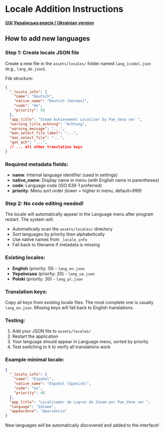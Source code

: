 # Locale Addition Instructions

**🇺🇦 [Українська версія / Ukrainian version](LOCALES_UA.md)**

## How to add new languages

### Step 1: Create locale JSON file

Create a new file in the `assets/locales/` folder named `lang_[code].json` (e.g., `lang_de.json`).

File structure:
```json
{
  "_locale_info": {
    "name": "Deutsch",
    "native_name": "Deutsch (German)",  
    "code": "de",
    "priority": 50
  },
  "app_title": "Steam Achievement Localizer by Pan_Vena ver ",
  "warning_title_achtung": "Achtung",
  "warning_message": "...",
  "man_select_file_label": "...",
  "man_select_file": "...",
  "get_ach": "...",
  // ... all other translation keys
}
```

### Required metadata fields:

- **name**: Internal language identifier (used in settings)
- **native_name**: Display name in menu (with English name in parentheses)
- **code**: Language code (ISO 639-1 preferred)
- **priority**: Menu sort order (lower = higher in menu, default=999)

### Step 2: No code editing needed!

The locale will automatically appear in the Language menu after program restart.
The system will:
- Automatically scan the `assets/locales/` directory
- Sort languages by priority then alphabetically
- Use native names from `_locale_info` 
- Fall back to filename if metadata is missing

### Existing locales:

- **English** (priority: 10) - `lang_en.json`
- **Українська** (priority: 20) - `lang_ua.json` 
- **Polski** (priority: 30) - `lang_pl.json`

### Translation keys:

Copy all keys from existing locale files. The most complete one is usually `lang_en.json`.
Missing keys will fall back to English translations.

### Testing:

1. Add your JSON file to `assets/locales/`
2. Restart the application
3. Your language should appear in Language menu, sorted by priority
4. Test switching to it to verify all translations work

### Example minimal locale:

```json
{
  "_locale_info": {
    "name": "Español",
    "native_name": "Español (Spanish)",
    "code": "es", 
    "priority": 40
  },
  "app_title": "Localizador de Logros de Steam por Pan_Vena ver ",
  "language": "Idioma",
  "appearance": "Apariencia"
}
```

New languages will be automatically discovered and added to the interface!